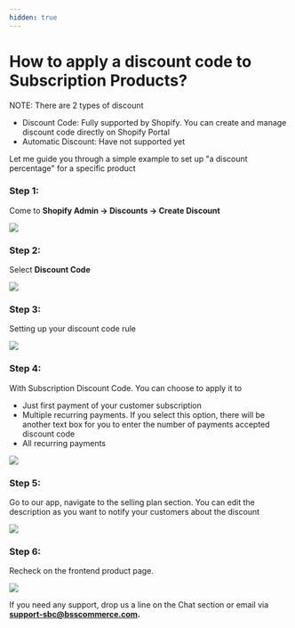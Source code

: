 ```yaml
---
hidden: true
---
```


# How to apply a discount code to Subscription Products?

NOTE: There are 2 types of discount

* Discount Code: Fully supported by Shopify. You can create and manage discount code directly on Shopify Portal
* Automatic Discount: Have not supported yet

Let me guide you through a simple example to set up "a discount percentage" for a specific product

### Step 1: <a href="#step-1" id="step-1"></a>

Come to **Shopify Admin -> Discounts -> Create Discount**

![](http://wiki.bsscommerce.com/wp-content/uploads/2021/02/7.1.png)

### Step 2: <a href="#step-2" id="step-2"></a>

Select **Discount Code**

![](http://wiki.bsscommerce.com/wp-content/uploads/2021/02/7.2.png)

### Step 3: <a href="#step-3" id="step-3"></a>

Setting up your discount code rule

![](http://wiki.bsscommerce.com/wp-content/uploads/2021/02/7.3.png)

### Step 4: <a href="#step-4" id="step-4"></a>

With Subscription Discount Code. You can choose to apply it to

* Just first payment of your customer subscription
* Multiple recurring payments. If you select this option, there will be another text box for you to enter the number of payments accepted discount code
* All recurring payments

![](http://wiki.bsscommerce.com/wp-content/uploads/2021/02/7.4.png)

### Step 5: <a href="#step-5" id="step-5"></a>

Go to our app, navigate to the selling plan section. You can edit the description as you want to notify your customers about the discount

![](http://wiki.bsscommerce.com/wp-content/uploads/2021/02/7.5.png)

### Step 6: <a href="#step-6" id="step-6"></a>

Recheck on the frontend product page.

![](http://wiki.bsscommerce.com/wp-content/uploads/2021/02/7.6.png)

If you need any support, drop us a line on the Chat section or email via [**support-sbc@bsscommerce.com**](mailto:support-sbc@bsscommerce.com)**.**
